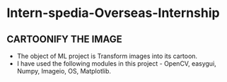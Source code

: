 # Intern-spedia-Overseas-Internship
## CARTOONIFY THE IMAGE
- The object of ML project is Transform images into its cartoon.
- I have used the following modules in this project - OpenCV, easygui, Numpy, Imageio, OS, Matplotlib.
